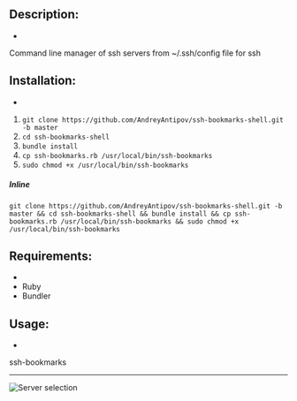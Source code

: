 ## Description:
-
Command line manager of ssh servers from ~/.ssh/config file for ssh


## Installation:
-

1. `git clone https://github.com/AndreyAntipov/ssh-bookmarks-shell.git -b master`
2.  `cd ssh-bookmarks-shell`
3.  `bundle install`
4.  `cp ssh-bookmarks.rb /usr/local/bin/ssh-bookmarks`
5.  `sudo chmod +x /usr/local/bin/ssh-bookmarks`

##### Inline

`git clone https://github.com/AndreyAntipov/ssh-bookmarks-shell.git -b master && cd ssh-bookmarks-shell && bundle install && cp ssh-bookmarks.rb /usr/local/bin/ssh-bookmarks && sudo chmod +x /usr/local/bin/ssh-bookmarks`


## Requirements:
-
- Ruby
- Bundler


## Usage:
-
ssh-bookmarks

---
![Server selection](https://raw.githubusercontent.com/AndreyAntipov/ssh-bookmarks-shell/media/screenshoot.png "Server selection")
